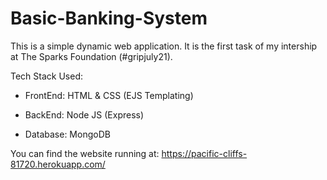 # Basic-Banking-System
This is a simple dynamic web application. It is the first task of my intership at The Sparks Foundation (#gripjuly21). 

Tech Stack Used:

- FrontEnd: HTML & CSS (EJS Templating)

- BackEnd: Node JS (Express)

- Database: MongoDB

You can find the website running at: https://pacific-cliffs-81720.herokuapp.com/
